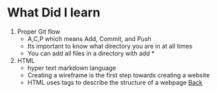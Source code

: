 # What Did I learn
1. Proper Git flow
    - A,C,P which means Add, Commit, and Push 
    - Its important to know what directory you are in at all times
    - You can add all files in a directory with add *
2. HTML
    - hyper text markdown language
    - Creating a wireframe is the first step towards creating a website
    - HTML uses tags to describe the structure of a webpage
[Back](https://kyllo34.github.io/learning-journal/Readme)
